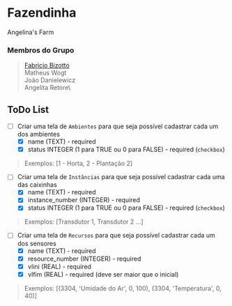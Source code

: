 # Fazendinha
Angelina's Farm

### Membros do Grupo

> [Fabricio Bizotto](https://fabricioifc.github.io/horarios/)\
> Matheus Wogt\
> João Danielewicz\
> Angelita Retore\

## ToDo List

- [ ] Criar uma tela de `Ambientes` para que seja possível cadastrar cada um dos ambientes
   - [x] name (TEXT) - required
   - [x] status INTEGER (1 para TRUE ou 0 para FALSE) - required (`checkbox`)
> Exemplos: [1 - Horta, 2 - Plantação 2]

 - [ ] Criar uma tela de `Instâncias` para que seja possível cadastrar cada uma das caixinhas
   - [x] name (TEXT) - required
   - [x] instance_number (INTEGER) - required
   - [x] status INTEGER (1 para TRUE ou 0 para FALSE) - required (`checkbox`)
> Exemplos: [Transdutor 1, Transdutor 2 ...]

- [ ] Criar uma tela de `Recursos` para que seja possível cadastrar cada um dos sensores
   - [x] name (TEXT) - required
   - [x] resource_number (INTEGER) - required
   - [x] vlini (REAL) - required
   - [x] vlfim (REAL) - required (deve ser maior que o inicial)
> Exemplos: [(3304, 'Umidade do Ar', 0, 100), (3304, 'Temperatura', 0, 40)]